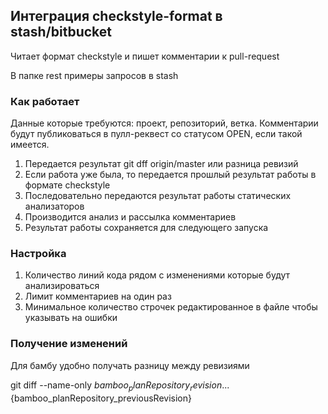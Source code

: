 ## Интеграция checkstyle-format в stash/bitbucket

Читает формат checkstyle и пишет комментарии к pull-request

В папке rest примеры запросов в stash

### Как работает

Данные которые требуются: проект, репозиторий, ветка.
Комментарии будут публиковаться в пулл-реквест со статусом OPEN, если такой имеется.

1. Передается результат git dff origin/master <BRANCH> или разница ревизий
2. Если работа уже была, то передается прошлый результат работы в формате checkstyle
3. Последовательно передаются результат работы статических анализаторов
4. Производится анализ и рассылка комментариев
5. Результат работы сохраняется для следующего запуска

### Настройка

1. Количество линий кода рядом с изменениями которые будут анализироваться
2. Лимит комментариев на один раз
3. Минимальное количество строчек редактированное в файле чтобы указывать на ошибки

### Получение изменений

Для бамбу удобно получать разницу между ревизиями

git diff --name-only ${bamboo_planRepository_revision}...${bamboo_planRepository_previousRevision}
